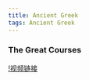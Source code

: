 ```yaml
---
title: Ancient Greek
tags: Ancient Greek
---
```


### The Great Courses

<!--more-->

[!视频链接](https://www.bilibili.com/video/BV1Wp411d78e)
